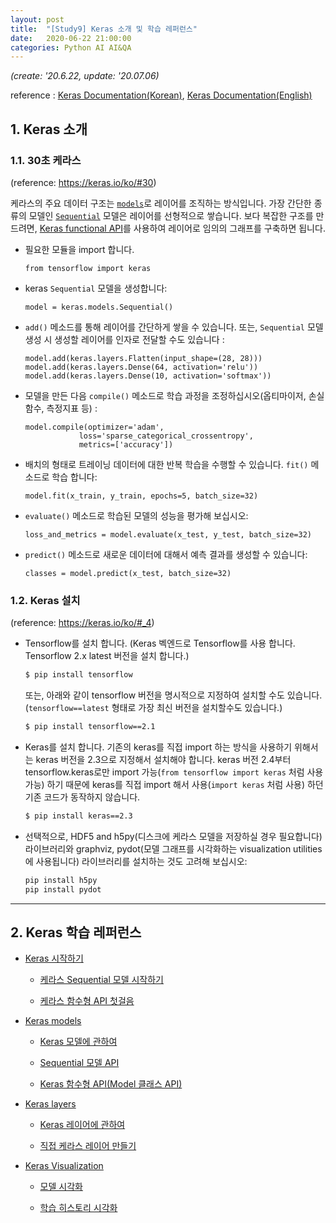 ```yaml
---
layout: post
title:  "[Study9] Keras 소개 및 학습 레퍼런스"
date:   2020-06-22 21:00:00
categories: Python AI AI&QA
---
```


*(create: '20.6.22, update: '20.07.06)*

reference : [Keras Documentation(Korean)](https://keras.io/ko/), [Keras Documentation(English)](https://keras.io/documentation/)

## 1. Keras 소개

### 1.1. 30초 케라스

(reference: <https://keras.io/ko/#30>)

케라스의 주요 데이터 구조는 [`models`](https://keras.io/ko/models/about-keras-models/)로 레이어를 조직하는 방식입니다. 가장 간단한 종류의 모델인 [`Sequential`](https://keras.io/ko/models/sequential/) 모델은 레이어를 선형적으로 쌓습니다. 보다 복잡한 구조를 만드려면, [Keras functional API](https://keras.io/guides/functional_api/)를 사용하여 레이어로 임의의 그래프를 구축하면 됩니다.

- 필요한 모듈을 import 합니다.

  ~~~ipython
  from tensorflow import keras
  ~~~

- keras `Sequential` 모델을 생성합니다:

  ~~~ipython
  model = keras.models.Sequential()
  ~~~

- `add()` 메소드를 통해 레이어를 간단하게 쌓을 수 있습니다. 또는, `Sequential` 모델 생성 시 생성할 레이어를 인자로 전달할 수도 있습니다 :

  ~~~ipython
  model.add(keras.layers.Flatten(input_shape=(28, 28)))
  model.add(keras.layers.Dense(64, activation='relu'))
  model.add(keras.layers.Dense(10, activation='softmax'))
  ~~~

- 모델을 만든 다음 `compile()` 메소드로 학습 과정을 조정하십시오(옵티마이저, 손실함수, 측정지표 등) :

  ~~~ipython
  model.compile(optimizer='adam',
              loss='sparse_categorical_crossentropy',
              metrics=['accuracy'])
  ~~~

- 배치의 형태로 트레이닝 데이터에 대한 반복 학습을 수행할 수 있습니다. `fit()` 메소드로 학습 합니다:

  ~~~ipython
  model.fit(x_train, y_train, epochs=5, batch_size=32)
  ~~~

- `evaluate()` 메소드로 학습된 모델의 성능을 평가해 보십시오:

  ~~~ipython
  loss_and_metrics = model.evaluate(x_test, y_test, batch_size=32)
  ~~~

- `predict()` 메소드로 새로운 데이터에 대해서 예측 결과를 생성할 수 있습니다:

  ~~~ipython
  classes = model.predict(x_test, batch_size=32)
  ~~~

### 1.2. Keras 설치

(reference: <https://keras.io/ko/#_4>)

- Tensorflow를 설치 합니다. (Keras 벡엔드로 Tensorflow를 사용 합니다. Tensorflow 2.x latest 버전을 설치 합니다.)

  ~~~bash
  $ pip install tensorflow
  ~~~

  또는, 아래와 같이 tensorflow 버전을 명시적으로 지정하여 설치할 수도 있습니다. (`tensorflow==latest` 형태로 가장 최신 버전을 설치할수도 있습니다.)

  ~~~bash
  $ pip install tensorflow==2.1
  ~~~

- Keras를 설치 합니다. 기존의 keras를 직접 import 하는 방식을 사용하기 위해서는 keras 버전을 2.3으로 지정해서 설치해야 합니다. keras 버전 2.4부터 tensorflow.keras로만 import 가능(`from tensorflow import keras` 처럼 사용 가능) 하기 때문에 keras를 직접 import 해서 사용(`import keras` 처럼 사용) 하던 기존 코드가 동작하지 않습니다.

  ~~~bash
  $ pip install keras==2.3
  ~~~

- 선택적으로, HDF5 and h5py(디스크에 케라스 모델을 저장하실 경우 필요합니다) 라이브러리와 graphviz, pydot(모델 그래프를 시각화하는 visualization utilities에 사용됩니다) 라이브러리를 설치하는 것도 고려해 보십시오:

  ~~~bash
  pip install h5py
  pip install pydot
  ~~~

---

## 2. Keras 학습 레퍼런스

- [Keras 시작하기](https://sungalex.github.io/python/ai/ai&qa/2020/06/24/keras-getting-started.html)

  - [케라스 Sequential 모델 시작하기](https://sungalex.github.io/python/ai/ai&qa/2020/06/24/keras-getting-started.html#케라스-sequential-모델-시작하기)

  - [케라스 함수형 API 첫걸음](https://sungalex.github.io/python/ai/ai&qa/2020/06/24/keras-getting-started.html#케라스-함수형-api-첫걸음)

- [Keras models](https://sungalex.github.io/python/ai/2020/06/24/keras-models.html)

  - [Keras 모델에 관하여](https://sungalex.github.io/python/ai/2020/06/24/keras-models.html#keras-모델에-관하여)

  - [Sequential 모델 API](https://sungalex.github.io/python/ai/2020/06/24/keras-models.html#sequential-모델-api)

  - [Keras 함수형 API(Model 클래스 API)](https://sungalex.github.io/python/ai/2020/06/24/keras-models.html#keras-함수형-apimodel-클래스-api)

- [Keras layers](https://sungalex.github.io/python/ai/2020/06/24/keras-layers.html)

  - [Keras 레이어에 관하여](https://sungalex.github.io/python/ai/2020/06/24/keras-layers.html#1-keras-레이어에-관하여)

  - [직접 케라스 레이어 만들기](https://sungalex.github.io/python/ai/2020/06/24/keras-layers.html#2-직접-케라스-레이어-만들기)

- [Keras Visualization](https://sungalex.github.io/python/ai/2020/06/24/keras-visualization.html)

  - [모델 시각화](https://sungalex.github.io/python/ai/2020/06/24/keras-visualization.html#1-keras-모델-시각화)

  - [학습 히스토리 시각화](https://sungalex.github.io/python/ai/2020/06/24/keras-visualization.html#2-keras-학습-히스토리-시각화)
